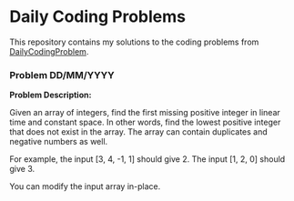 # Daily Coding Problems

This repository contains my solutions to the coding problems from [DailyCodingProblem](https://www.dailycodingproblem.com/).

### Problem DD/MM/YYYY

**Problem Description:**

Given an array of integers, find the first missing positive integer in linear time and constant space. In other words, find the lowest positive integer that does not exist in the array. The array can contain duplicates and negative numbers as well.

For example, the input [3, 4, -1, 1] should give 2. The input [1, 2, 0] should give 3.

You can modify the input array in-place.